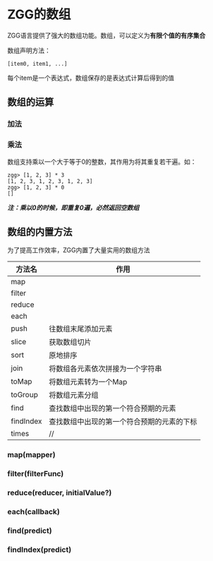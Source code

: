 # ZGG的数组

ZGG语言提供了强大的数组功能。数组，可以定义为**有限个值的有序集合**

数组声明方法：
```
[item0, item1, ...]
```
每个item是一个表达式，数组保存的是表达式计算后得到的值

## 数组的运算

### 加法
### 乘法

数组支持乘以一个大于等于0的整数，其作用为将其重复若干遍。如：
```
zgg> [1, 2, 3] * 3
[1, 2, 3, 1, 2, 3, 1, 2, 3]
zgg> [1, 2, 3] * 0
[]
```

***注：乘以0的时候，即重复0遍，必然返回空数组***

## 数组的内置方法

为了提高工作效率，ZGG内置了大量实用的数组方法

| 方法名 | 作用 |
|-------|------|
| map | |
| filter | |
| reduce | |
| each | |
| push | 往数组末尾添加元素 |
| slice | 获取数组切片 |
| sort | 原地排序 |
| join | 将数组各元素依次拼接为一个字符串 |
| toMap | 将数组元素转为一个Map |
| toGroup | 将数组元素分组 |
| find  | 查找数组中出现的第一个符合预期的元素 |
| findIndex  | 查找数组中出现的第一个符合预期的元素的下标 |
| times  | // |

### map(mapper)
### filter(filterFunc)
### reduce(reducer, initialValue?)
### each(callback)
### find(predict)
### findIndex(predict)